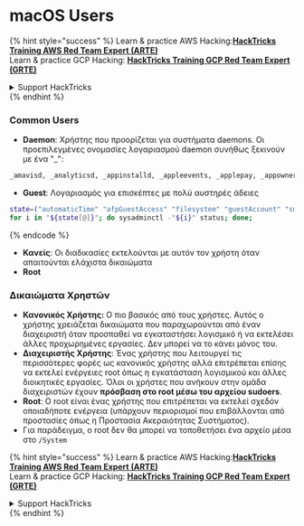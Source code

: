 # macOS Users

{% hint style="success" %}
Learn & practice AWS Hacking:<img src="/.gitbook/assets/arte.png" alt="" data-size="line">[**HackTricks Training AWS Red Team Expert (ARTE)**](https://training.hacktricks.xyz/courses/arte)<img src="/.gitbook/assets/arte.png" alt="" data-size="line">\
Learn & practice GCP Hacking: <img src="/.gitbook/assets/grte.png" alt="" data-size="line">[**HackTricks Training GCP Red Team Expert (GRTE)**<img src="/.gitbook/assets/grte.png" alt="" data-size="line">](https://training.hacktricks.xyz/courses/grte)

<details>

<summary>Support HackTricks</summary>

* Check the [**subscription plans**](https://github.com/sponsors/carlospolop)!
* **Join the** 💬 [**Discord group**](https://discord.gg/hRep4RUj7f) or the [**telegram group**](https://t.me/peass) or **follow** us on **Twitter** 🐦 [**@hacktricks\_live**](https://twitter.com/hacktricks\_live)**.**
* **Share hacking tricks by submitting PRs to the** [**HackTricks**](https://github.com/carlospolop/hacktricks) and [**HackTricks Cloud**](https://github.com/carlospolop/hacktricks-cloud) github repos.

</details>
{% endhint %}


### Common Users

*   **Daemon**: Χρήστης που προορίζεται για συστήματα daemons. Οι προεπιλεγμένες ονομασίες λογαριασμού daemon συνήθως ξεκινούν με ένα "\_":

```bash
_amavisd, _analyticsd, _appinstalld, _appleevents, _applepay, _appowner, _appserver, _appstore, _ard, _assetcache, _astris, _atsserver, _avbdeviced, _calendar, _captiveagent, _ces, _clamav, _cmiodalassistants, _coreaudiod, _coremediaiod, _coreml, _ctkd, _cvmsroot, _cvs, _cyrus, _datadetectors, _demod, _devdocs, _devicemgr, _diskimagesiod, _displaypolicyd, _distnote, _dovecot, _dovenull, _dpaudio, _driverkit, _eppc, _findmydevice, _fpsd, _ftp, _fud, _gamecontrollerd, _geod, _hidd, _iconservices, _installassistant, _installcoordinationd, _installer, _jabber, _kadmin_admin, _kadmin_changepw, _knowledgegraphd, _krb_anonymous, _krb_changepw, _krb_kadmin, _krb_kerberos, _krb_krbtgt, _krbfast, _krbtgt, _launchservicesd, _lda, _locationd, _logd, _lp, _mailman, _mbsetupuser, _mcxalr, _mdnsresponder, _mobileasset, _mysql, _nearbyd, _netbios, _netstatistics, _networkd, _nsurlsessiond, _nsurlstoraged, _oahd, _ondemand, _postfix, _postgres, _qtss, _reportmemoryexception, _rmd, _sandbox, _screensaver, _scsd, _securityagent, _softwareupdate, _spotlight, _sshd, _svn, _taskgated, _teamsserver, _timed, _timezone, _tokend, _trustd, _trustevaluationagent, _unknown, _update_sharing, _usbmuxd, _uucp, _warmd, _webauthserver, _windowserver, _www, _wwwproxy, _xserverdocs
```
* **Guest**: Λογαριασμός για επισκέπτες με πολύ αυστηρές άδειες
```bash
state=("automaticTime" "afpGuestAccess" "filesystem" "guestAccount" "smbGuestAccess")
for i in "${state[@]}"; do sysadminctl -"${i}" status; done;
```
{% endcode %}

* **Κανείς**: Οι διαδικασίες εκτελούνται με αυτόν τον χρήστη όταν απαιτούνται ελάχιστα δικαιώματα
* **Root**

### Δικαιώματα Χρηστών

* **Κανονικός Χρήστης:** Ο πιο βασικός από τους χρήστες. Αυτός ο χρήστης χρειάζεται δικαιώματα που παραχωρούνται από έναν διαχειριστή όταν προσπαθεί να εγκαταστήσει λογισμικό ή να εκτελέσει άλλες προχωρημένες εργασίες. Δεν μπορεί να το κάνει μόνος του.
* **Διαχειριστής Χρήστης**: Ένας χρήστης που λειτουργεί τις περισσότερες φορές ως κανονικός χρήστης αλλά επιτρέπεται επίσης να εκτελεί ενέργειες root όπως η εγκατάσταση λογισμικού και άλλες διοικητικές εργασίες. Όλοι οι χρήστες που ανήκουν στην ομάδα διαχειριστών έχουν **πρόσβαση στο root μέσω του αρχείου sudoers**.
* **Root**: Ο root είναι ένας χρήστης που επιτρέπεται να εκτελεί σχεδόν οποιαδήποτε ενέργεια (υπάρχουν περιορισμοί που επιβάλλονται από προστασίες όπως η Προστασία Ακεραιότητας Συστήματος).
* Για παράδειγμα, ο root δεν θα μπορεί να τοποθετήσει ένα αρχείο μέσα στο `/System`

{% hint style="success" %}
Learn & practice AWS Hacking:<img src="/.gitbook/assets/arte.png" alt="" data-size="line">[**HackTricks Training AWS Red Team Expert (ARTE)**](https://training.hacktricks.xyz/courses/arte)<img src="/.gitbook/assets/arte.png" alt="" data-size="line">\
Learn & practice GCP Hacking: <img src="/.gitbook/assets/grte.png" alt="" data-size="line">[**HackTricks Training GCP Red Team Expert (GRTE)**<img src="/.gitbook/assets/grte.png" alt="" data-size="line">](https://training.hacktricks.xyz/courses/grte)

<details>

<summary>Support HackTricks</summary>

* Check the [**subscription plans**](https://github.com/sponsors/carlospolop)!
* **Join the** 💬 [**Discord group**](https://discord.gg/hRep4RUj7f) or the [**telegram group**](https://t.me/peass) or **follow** us on **Twitter** 🐦 [**@hacktricks\_live**](https://twitter.com/hacktricks\_live)**.**
* **Share hacking tricks by submitting PRs to the** [**HackTricks**](https://github.com/carlospolop/hacktricks) and [**HackTricks Cloud**](https://github.com/carlospolop/hacktricks-cloud) github repos.

</details>
{% endhint %}
